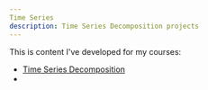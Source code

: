 ```yaml
---
Time Series
description: Time Series Decomposition projects
---
```


This is content I've developed for my courses:

- [Time Series Decomposition](/timeseries/index.md)
-
